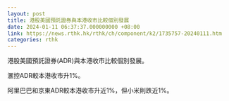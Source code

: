 ```yaml
---
layout: post
title: 港股美國預託證券與本港收市比較個別發展
date: 2024-01-11 06:37:37.000000000 +08:00
link: https://news.rthk.hk/rthk/ch/component/k2/1735757-20240111.htm
categories: rthk
---
```


港股美國預託證券(ADR)與本港收市比較個別發展。

滙控ADR較本港收市升1%。

阿里巴巴和京東ADR較本港收市升近1%，但小米則跌近1%。

